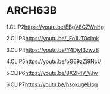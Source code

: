 # ARCH63B

1.CLIP2<https://youtu.be/EBgV8CZWnHg>

2.CLIP3<https://youtu.be/_Fo1UT0clmk>

3.CLIP4<https://youtu.be/Y4DjyI3zwz8>

4.CLIP5<https://youtu.be/oG69zZj9NcU>

5.CLIP6<https://youtu.be/8X2IPIV_VJw>

6.CLIP7<https://youtu.be/hsokugeLlog>


